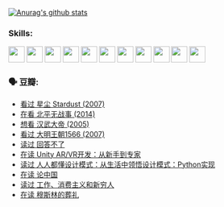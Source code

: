 
[![Anurag's github stats](https://github-readme-stats.vercel.app/api?username=w940853815)](https://github.com/anuraghazra/github-readme-stats)

### Skills:

<code><img height="32" src="https://cdn.jsdelivr.net/npm/simple-icons@v5/icons/python.svg"></code>
<code><img height="32" src="https://cdn.jsdelivr.net/npm/simple-icons@v5/icons/javascript.svg"></code>
<code><img height="32" src="https://cdn.jsdelivr.net/npm/simple-icons@v5/icons/django.svg"></code>
<code><img height="32" src="https://cdn.jsdelivr.net/npm/simple-icons@v5/icons/flask.svg"></code>
<code><img height="32" src="https://cdn.jsdelivr.net/npm/simple-icons@v5/icons/vuetify.svg"></code>
<code><img height="32" src="https://cdn.jsdelivr.net/npm/simple-icons@v5/icons/git.svg"></code>
<code><img height="32" src="https://cdn.jsdelivr.net/npm/simple-icons@v5/icons/docker.svg"></code>
<code><img height="32" src="https://cdn.jsdelivr.net/npm/simple-icons@v5/icons/postgresql.svg"></code>
<code><img height="32" src="https://cdn.jsdelivr.net/npm/simple-icons@v5/icons/elasticsearch.svg"></code>
<code><img height="32" src="https://cdn.jsdelivr.net/npm/simple-icons@v5/icons/macos.svg"></code>
<code><img height="32" src="https://cdn.jsdelivr.net/npm/simple-icons@v5/icons/linux.svg"></code>

### 🗣 豆瓣:

<!-- DOUBAN-ACTIVITIES:START -->
- [看过 星尘 Stardust‎ (2007)](https://www.douban.com/people/136069238/status/3822692117/?_i=49182722)
- [在看 北平无战事‎ (2014)](https://www.douban.com/people/136069238/status/3821449886/?_i=49182722)
- [想看 汉武大帝‎ (2005)](https://www.douban.com/people/136069238/status/3821405621/?_i=49182722)
- [看过 大明王朝1566‎ (2007)](https://www.douban.com/people/136069238/status/3821396719/?_i=49182722)
- [读过 回答不了](https://www.douban.com/people/136069238/status/3812155932/?_i=49182722)
- [在读 Unity AR/VR开发：从新手到专家](https://www.douban.com/people/136069238/status/3810864648/?_i=49182722)
- [读过 人人都懂设计模式：从生活中领悟设计模式：Python实现](https://www.douban.com/people/136069238/status/3806334005/?_i=49182722)
- [在读 论中国](https://www.douban.com/people/136069238/status/3805671678/?_i=49182722)
- [读过 工作、消费主义和新穷人](https://www.douban.com/people/136069238/status/3803834644/?_i=49182722)
- [在读 穆斯林的葬礼](https://www.douban.com/people/136069238/status/3802824932/?_i=49182722)
<!-- DOUBAN-ACTIVITIES:END -->
<!--
**w940853815/w940853815** is a ✨ _special_ ✨ repository because its `README.md` (this file) appears on your GitHub profile.

Here are some ideas to get you started:

- 🔭 I’m currently working on ...
- 🌱 I’m currently learning ...
- 👯 I’m looking to collaborate on ...
- 🤔 I’m looking for help with ...
- 💬 Ask me about ...
- 📫 How to reach me: ...
- 😄 Pronouns: ...
- ⚡ Fun fact: ...
-->
